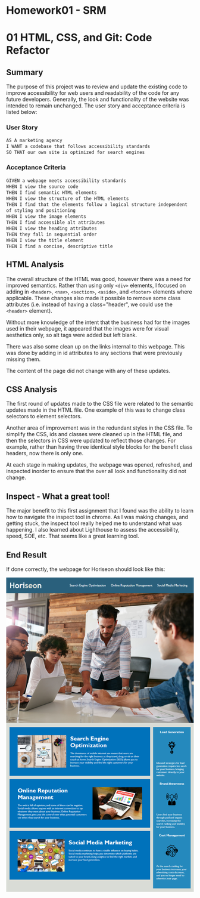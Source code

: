 # Homework01 - SRM

# 01 HTML, CSS, and Git: Code Refactor

## Summary

The purpose of this project was to review and update the existing code to improve accessibility for web users and readability of the code for any future developers. Generally, the look and functionality of the website was intended to remain unchanged. The user story and acceptance criteria is listed below: 

### User Story

```
AS A marketing agency
I WANT a codebase that follows accessibility standards
SO THAT our own site is optimized for search engines
```

### Acceptance Criteria

```
GIVEN a webpage meets accessibility standards
WHEN I view the source code
THEN I find semantic HTML elements
WHEN I view the structure of the HTML elements
THEN I find that the elements follow a logical structure independent of styling and positioning
WHEN I view the image elements
THEN I find accessible alt attributes
WHEN I view the heading attributes
THEN they fall in sequential order
WHEN I view the title element
THEN I find a concise, descriptive title
```

## HTML Analysis

The overall structure of the HTML was good, however there was a need for improved semantics. Rather than using only `<div>` elements, I focused on adding in `<header>`, `<nav>`, `<section>`, `<aside>`, and `<footer>` elements where applicable. These changes also made it possible to remove some class attributes (i.e. instead of having a class="header", we could use the `<header>` element).

Without more knowledge of the intent that the business had for the images used in their webpage, it appeared that the images were for visual aesthetics only, so alt tags were added but left blank. 

There was also some clean up on the links internal to this webpage. This was done by adding in id attributes to any sections that were previously missing them.

The content of the page did not change with any of these updates. 

## CSS Analysis

The first round of updates made to the CSS file were related to the semantic updates made in the HTML file.
One example of this was to change class selectors to element selectors. 

Another area of improvement was in the redundant styles in the CSS file. To simplify the CSS, ids and classes were cleaned up in the HTML file, and then the selectors in CSS were updated to reflect those changes. For example, rather than having three identical style blocks for the benefit class headers, now there is only one. 

At each stage in making updates, the webpage was opened, refreshed, and inspected inorder to ensure that the over all look and functionality did not change. 

## Inspect - What a great tool!

The major benefit to this first assignment that I found was the ability to learn how to navigate the inspect tool in chrome. As I was making changes, and getting stuck, the inspect tool really helped me to understand what was happening. I also learned about Lighthouse to assess the accessibility, speed, SOE, etc. That seems like a great learning tool. 

## End Result
If done correctly, the webpage for Horiseon should look like this:

![The Horiseon webpage includes a navigation bar, a header image, and cards with text and images at the bottom of the page.](./Assets/images/01-html-css-git-homework-demo.png)

